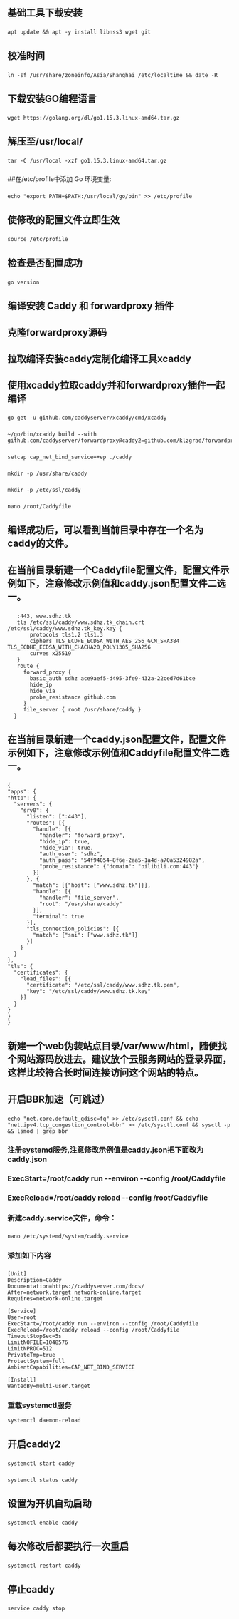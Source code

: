 
## 基础工具下载安装
###
    apt update && apt -y install libnss3 wget git
###
## 校准时间
###
    ln -sf /usr/share/zoneinfo/Asia/Shanghai /etc/localtime && date -R
###
## 下载安装GO编程语言
###
    wget https://golang.org/dl/go1.15.3.linux-amd64.tar.gz
###
## 解压至/usr/local/
###
    tar -C /usr/local -xzf go1.15.3.linux-amd64.tar.gz
###
##在/etc/profile中添加 Go 环境变量:
###
    echo "export PATH=$PATH:/usr/local/go/bin" >> /etc/profile
###

## 使修改的配置文件立即生效
###
    source /etc/profile
###
## 检查是否配置成功
###
    go version
###
## 编译安装 Caddy 和 forwardproxy 插件
## 克隆forwardproxy源码
## 拉取编译安装caddy定制化编译工具xcaddy
## 使用xcaddy拉取caddy并和forwardproxy插件一起编译
###
    go get -u github.com/caddyserver/xcaddy/cmd/xcaddy
###
    ~/go/bin/xcaddy build --with github.com/caddyserver/forwardproxy@caddy2=github.com/klzgrad/forwardproxy@naive
###
    setcap cap_net_bind_service=+ep ./caddy
###
    mkdir -p /usr/share/caddy
###
    mkdir -p /etc/ssl/caddy
###
    nano /root/Caddyfile
###

## 编译成功后，可以看到当前目录中存在一个名为caddy的文件。

## 在当前目录新建一个Caddyfile配置文件，配置文件示例如下，注意修改示例值和caddy.json配置文件二选一。
###
       :443, www.sdhz.tk
       tls /etc/ssl/caddy/www.sdhz.tk_chain.crt /etc/ssl/caddy/www.sdhz.tk_key.key {
           protocols tls1.2 tls1.3
           ciphers TLS_ECDHE_ECDSA_WITH_AES_256_GCM_SHA384 TLS_ECDHE_ECDSA_WITH_CHACHA20_POLY1305_SHA256
           curves x25519
       }
       route {
         forward_proxy {
           basic_auth sdhz ace9aef5-d495-3fe9-432a-22ced7d61bce
           hide_ip
           hide_via
           probe_resistance github.com
         }
         file_server { root /usr/share/caddy }
      }
###


## 在当前目录新建一个caddy.json配置文件，配置文件示例如下，注意修改示例值和Caddyfile配置文件二选一。
###
    {
    "apps": {
    "http": {
      "servers": {
        "srv0": {
          "listen": [":443"],
          "routes": [{
            "handle": [{
              "handler": "forward_proxy",
              "hide_ip": true,
              "hide_via": true,
              "auth_user": "sdhz", 
              "auth_pass": "54f94054-8f6e-2aa5-1a4d-a70a5324982a",
              "probe_resistance": {"domain": "bilibili.com:443"}
            }]
          }, {
            "match": [{"host": ["www.sdhz.tk"]}],
            "handle": [{
              "handler": "file_server",
              "root": "/usr/share/caddy"
            }],
            "terminal": true
          }],
          "tls_connection_policies": [{
            "match": {"sni": ["www.sdhz.tk"]}
          }]
        }
      }
    },
    "tls": {
      "certificates": {
        "load_files": [{
          "certificate": "/etc/ssl/caddy/www.sdhz.tk.pem",
          "key": "/etc/ssl/caddy/www.sdhz.tk.key"
        }]
      }
    }
    }
    }
###
## 新建一个web伪装站点目录/var/www/html，随便找个网站源码放进去。建议放个云服务网站的登录界面，这样比较符合长时间连接访问这个网站的特点。

## 开启BBR加速（可跳过）
###
    echo "net.core.default_qdisc=fq" >> /etc/sysctl.conf && echo "net.ipv4.tcp_congestion_control=bbr" >> /etc/sysctl.conf && sysctl -p && lsmod | grep bbr
###

### 注册systemd服务,注意修改示例值是caddy.json把下面改为caddy.json
### ExecStart=/root/caddy run --environ --config /root/Caddyfile
### ExecReload=/root/caddy reload --config /root/Caddyfile
### 新建caddy.service文件，命令：
###
    nano /etc/systemd/system/caddy.service
###
### 添加如下内容
###
    [Unit]
    Description=Caddy
    Documentation=https://caddyserver.com/docs/
    After=network.target network-online.target
    Requires=network-online.target

    [Service]
    User=root
    ExecStart=/root/caddy run --environ --config /root/Caddyfile
    ExecReload=/root/caddy reload --config /root/Caddyfile
    TimeoutStopSec=5s
    LimitNOFILE=1048576
    LimitNPROC=512
    PrivateTmp=true
    ProtectSystem=full
    AmbientCapabilities=CAP_NET_BIND_SERVICE

    [Install]
    WantedBy=multi-user.target
###
### 重载systemctl服务
    systemctl daemon-reload

## 开启caddy2
###
    systemctl start caddy
###
    systemctl status caddy
###
## 设置为开机自动启动
###
    systemctl enable caddy
###
## 每次修改后都要执行一次重启
###
    systemctl restart caddy
###
## 停止caddy
###
    service caddy stop
###

